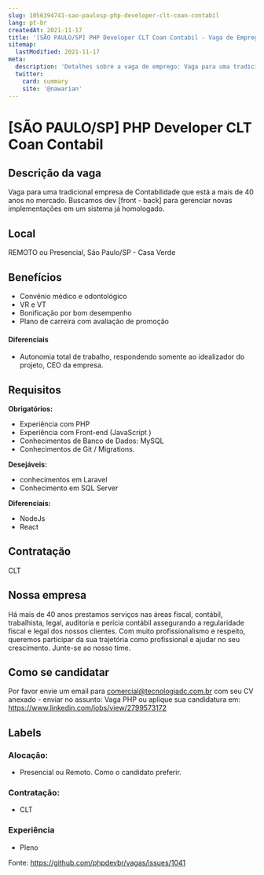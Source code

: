 ```yaml
---
slug: 1056394741-sao-paulosp-php-developer-clt-coan-contabil
lang: pt-br
createdAt: 2021-11-17
title: '[SÃO PAULO/SP] PHP Developer CLT Coan Contabil - Vaga de Emprego'
sitemap:
  lastModified: 2021-11-17
meta:
  description: 'Detalhes sobre a vaga de emprego: Vaga para uma tradicional empresa de Contabilidade que está a mais de 40 anos no mercado. Buscamos dev [front - back] para gerenciar novas implementações em um sistema já homologado.'
  twitter:
    card: summary
    site: '@nawarian'
---
```


# [SÃO PAULO/SP] PHP Developer CLT Coan Contabil

<!--
==================================================
POR FAVOR, SÓ POSTE SE A VAGA FOR PARA DESENVOLVEDOR(A) PHP!

Não faça distinção de gênero no titulo da vaga.

Use: "PHP Developer" ao invés de "Desenvolvedor PHP" \o/

Exemplo: `[São Paulo/SP] PHP Developer na Nome da Empresa`

Evite fugir do padrão, isso só dá trabalho aos administradores,
pois os títulos são padronizados.
==================================================
-->

## Descrição da vaga

Vaga para uma tradicional empresa de Contabilidade que está a mais de 40 anos no mercado.  Buscamos dev [front - back] para gerenciar novas implementações em um sistema já homologado. 

## Local

REMOTO
ou
Presencial, São Paulo/SP - Casa Verde

## Benefícios

- Convênio médico e odontológico 
- VR e VT 
- Bonificação por bom desempenho 
- Plano de carreira com avaliação de promoção

#### Diferenciais


- Autonomia total de trabalho, respondendo somente ao idealizador do projeto, CEO da empresa. 



## Requisitos

**Obrigatórios:**
- Experiência com PHP
- Experiência com Front-end (JavaScript )
- Conhecimentos de Banco de Dados: MySQL
- Conhecimentos de Git  / Migrations.

**Desejáveis:**
- conhecimentos em Laravel
- Conhecimento em SQL Server

**Diferenciais:**
- NodeJs
- React

## Contratação

CLT

## Nossa empresa

Há mais de 40 anos prestamos serviços nas áreas fiscal, contábil, trabalhista, legal, auditoria e perícia contábil assegurando a regularidade fiscal e legal dos nossos clientes. Com muito profissionalismo e respeito, queremos participar da sua trajetória como profissional e ajudar no seu crescimento. Junte-se ao nosso time. 

## Como se candidatar

Por favor envie um email para comercial@tecnologiadc.com.br com seu CV anexado - enviar no assunto: Vaga PHP
ou
aplique sua candidatura em: https://www.linkedin.com/jobs/view/2799573172

## Labels

<!-- Escolha abaixo, apague as que não fizerem sentido: -->
### Alocação:
- Presencial ou Remoto. Como o candidato preferir. 


### Contratação:
- CLT


### Experiência

- Pleno


Fonte: https://github.com/phpdevbr/vagas/issues/1041